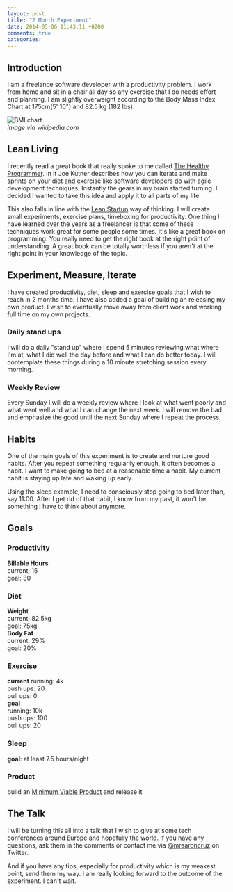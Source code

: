 ```yaml
---
layout: post	
title: "2 Month Experiment"
date: 2014-05-06 11:43:11 +0200
comments: true
categories: 
---
```

## Introduction
I am a freelance software developer with a productivity problem. I work from home and sit in a chair all day so any exercise that I do needs effort and planning. I am slightly overweight according to the Body Mass Index Chart at 175cm(5' 10") and 82.5 kg (182 lbs).

![BMI chart](http://upload.wikimedia.org/wikipedia/commons/e/e9/Body_mass_index_chart.svg)  
_image via wikipedia.com_

## Lean Living
I recently read a great book that really spoke to me called [The Healthy Programmer](http://www.amazon.com/gp/product/1937785319/ref=as_li_tl?ie=UTF8&camp=1789&creative=9325&creativeASIN=1937785319&linkCode=as2&tag=blogaaroncruz-20&linkId=VJADUBS27EJ44MPS). In it Joe Kutner describes how you can iterate and make sprints on your diet and exercise like software developers do with agile development techniques. Instantly the gears in my brain started turning. I decided I wanted to take this idea and apply it to all parts of my life.

This also falls in line with the [Lean Startup](http://en.wikipedia.org/wiki/Lean_Startup) way of thinking. I will create small experiments, exercise plans, timeboxing for productivity. One thing I have learned over the years as a freelancer is that some of these techniques work great for some people some times. It's like a great book on programming. You really need to get the right book at the right point of understanding. A great book can be totally worthless if you aren't at the right point in your knowledge of the topic.

## Experiment, Measure, Iterate
I have created productivity, diet, sleep and exercise goals that I wish to reach in 2 months time. I have also added a goal of building an releasing my own product. I wish to eventually move away from client work and working full time on my own projects. 

### Daily stand ups
I will do a daily "stand up" where I spend 5 minutes reviewing what where I'm at, what I did well the day before and what I can do better today. I will contemplate these things during a 10 minute stretching session every morning.

### Weekly Review
Every Sunday I will do a weekly review where I look at what went poorly and what went well and what I can change the next week. I will remove the bad and emphasize the good until the next Sunday where I repeat the process.

## Habits
One of the main goals of this experiment is to create and nurture good habits. After you repeat something regularily enough, it often becomes a habit. I want to make going to bed at a reasonable time a habit. My current habit is staying up late and waking up early.

Using the sleep example, I need to consciously stop going to bed later than, say 11:00. After I get rid of that habit, I know from my past, it won't be something I have to think about anymore.

## Goals
### Productivity
__Billable Hours__  
current: 15  
goal: 30  

### Diet
__Weight__  
current: 82.5kg  
goal: 75kg  
__Body Fat__  
current: 29%  
goal: 20%  

### Exercise
__current__
running: 4k  
push ups: 20  
pull ups: 0  
__goal__  
running: 10k  
push ups: 100  
pull ups: 20  

### Sleep
__goal__: at least 7.5 hours/night

### Product
build an [Minimum Viable Product](http://en.wikipedia.org/wiki/Minimum_viable_product) and release it

## The Talk
I will be turning this all into a talk that I wish to give at some tech conferences around Europe and hopefully the world. If you have any questions, ask them in the comments or contact me via [@mraaroncruz](http://twitter.com/mraaroncruz) on Twitter.

And if you have any tips, especially for productivity which is my weakest point, send them my way. I am really looking forward to the outcome of the experiment. I can't wait.
